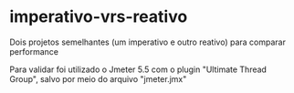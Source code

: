 # imperativo-vrs-reativo
Dois projetos semelhantes (um imperativo e outro reativo) para comparar performance

Para validar foi utilizado o Jmeter 5.5 com o plugin "Ultimate Thread Group", salvo por meio do arquivo "jmeter.jmx"
